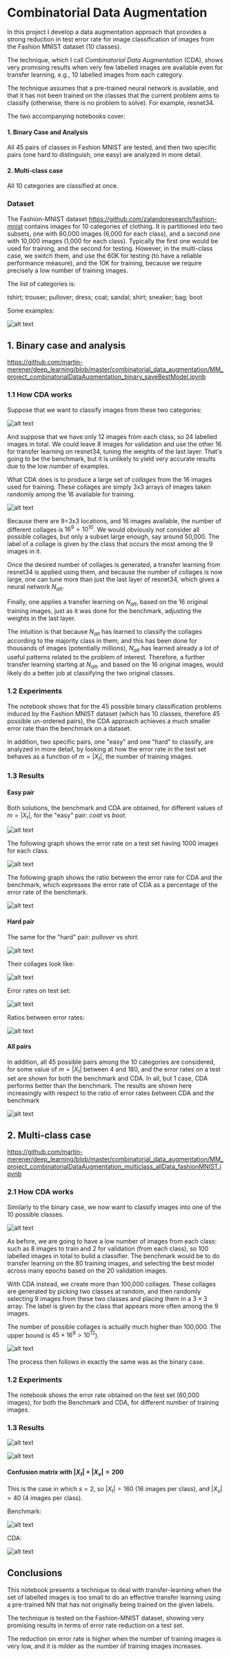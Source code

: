 # Combinatorial Data Augmentation

In this project I develop a data augmentation approach that provides a strong reduction in test error rate for image classification of images from the Fashion MNIST dataset (10 classes).

The technique, which I call _Combinatorial Data Augmentation_ (CDA), shows very promising results when very few labelled images are available even for transfer learning, e.g., 10 labelled images from each category. 

The technique assumes that a pre-trained neural network is available, and that it has not been trained on the classes that the current problem aims to classify (otherwise, there is no problem to solve). For example, resnet34.

The two accompanying notebooks cover: 

#### 1. Binary Case and Analysis

All 45 pairs of classes in Fashion MNIST are tested, and then two specific pairs (one hard to distinguish, one easy) are analyzed in more detail. 

#### 2. Multi-class case

All 10 categories are classified at once.

### Dataset

The Fashion-MNIST dataset https://github.com/zalandoresearch/fashion-mnist contains images for 10 categories of clothing. It is partitioned into two subsets, one with 60,000 images (6,000 for each class), and a second one with 10,000 images (1,000 for each class). Typically the first one would be used for training, and the second for testing. However, in the multi-class case, we switch them, and use the 60K for testing (to have a reliable performance measure), and the 10K for training, because we require precisely a low number of training images. 

The list of categories is:

tshirt; trouser; pullover; dress; coat; sandal; shirt; sneaker; bag; boot

Some examples:

![alt text](https://github.com/martin-merener/deep_learning/blob/master/combinatorial_data_augmentation/images/images_multiclass.JPG)



## 1. Binary case and analysis

https://github.com/martin-merener/deep_learning/blob/master/combinatorial_data_augmentation/MM_project_combinatorialDataAugmentation_binary_saveBestModel.ipynb

### 1.1 How CDA works

Suppose that we want to classify images from these two categories: 

![alt text](https://github.com/martin-merener/deep_learning/blob/master/combinatorial_data_augmentation/images/project4_images_easy_pair.JPG) 

And suppose that we have only 12 images from each class, so 24 labelled images in total. We could leave 8 images for validation and use the other 16 for transfer learning on resnet34, tuning the weights of the last layer. That's going to be the benchmark, but it is unlikely to yield very accurate results due to the low number of examples.

What CDA does is to produce a large set of _collages_ from the 16 images used for training. These collages are simply 3x3 arrays of images taken randomly among the 16 available for training. 

![alt text](https://github.com/martin-merener/deep_learning/blob/master/combinatorial_data_augmentation/images/project4_collages_easy_pair.JPG)

Because there are 9=3x3 locations, and 16 images available, the number of different collages is $16^9>10^{10}$. We would obviously not consider all possible collages, but only a subset large enough, say around 50,000. The label of a collage is given by the class that occurs the most among the 9 images in it.

Once the desired number of collages is generated, a transfer learning from resnet34 is applied using them, and because the number of collages is now large, one can tune more than just the last layer of resnet34, which gives a neural network $N_{alt}$. 

Finally, one applies a transfer learning on $N_{alt}$, based on the 16 original training images, just as it was done for the benchmark, adjusting the weights in the last layer. 

The intuition is that because $N_{alt}$ has learned to classify the collages according to the majority class in them, and this has been done for thousands of images (potentially millions), $N_{alt}$ has learned already a lot of useful patterns related to the problem of interest. Therefore, a further transfer learning starting at $N_{alt}$, and based on the 16 original images, would likely do a better job at classifying the two original classes. 

### 1.2 Experiments

The notebook shows that for the 45 possible binary classification problems induced by the Fashion MNIST dataset (which has 10 classes, therefore 45 possible un-ordered pairs), the CDA approach achieves a much smaller error rate than the benchmark on a dataset.

In addition, two specific pairs, one "easy" and one "hard" to classify, are analyzed in more detail, by looking at how the error rate in the test set behaves as a function of $m=|X_t|$, the number of training images.

### 1.3 Results

#### Easy pair 

Both solutions, the benchmark and CDA are obtained, for different values of $m=|X_t|$, for the "easy" pair: _coat_ vs _boot_. 

![alt text](https://github.com/martin-merener/deep_learning/blob/master/combinatorial_data_augmentation/images/project4_collages_easy_pair.JPG)

The following graph shows the error rate on a test set having 1000 images for each class.

![alt text](https://github.com/martin-merener/deep_learning/blob/master/combinatorial_data_augmentation/images/project4_error_rates_easy_pair.JPG)

The following graph shows the ratio between the error rate for CDA and the benchmark, which expresses the error rate of CDA as a percentage of the error rate of the benchmark. 

![alt text](https://github.com/martin-merener/deep_learning/blob/master/combinatorial_data_augmentation/images/project4_ratio_error_rates_easy_pair.JPG)

#### Hard pair

The same for the "hard" pair: _pullover_ vs _shirt_.

![alt text](https://github.com/martin-merener/deep_learning/blob/master/combinatorial_data_augmentation/images/project4_images_hard_pair.JPG)

Their collages look like:

![alt text](https://github.com/martin-merener/deep_learning/blob/master/combinatorial_data_augmentation/images/project4_collages_hard_pair.JPG)

Error rates on test set:

![alt text](https://github.com/martin-merener/deep_learning/blob/master/combinatorial_data_augmentation/images/project4_error_rates_hard_pair.JPG)

Ratios between error rates:

![alt text](https://github.com/martin-merener/deep_learning/blob/master/combinatorial_data_augmentation/images/project4_ratio_error_rates_hard_pair.JPG)

#### All pairs

In addition, all 45 possible pairs among the 10 categories are considered, for some value of $m=|X_t|$ between 4 and 180, and the error rates on a test set are shown for both the benchmark and CDA. In all, but 1 case, CDA performs better than the benchmark. The results are shown here increasingly with respect to the ratio of error rates between CDA and the benchmark

![alt text](https://github.com/martin-merener/deep_learning/blob/master/combinatorial_data_augmentation/images/project4_performances_all_pairs_.JPG)





## 2. Multi-class case

https://github.com/martin-merener/deep_learning/blob/master/combinatorial_data_augmentation/MM_project_combinatorialDataAugmentation_multiclass_allData_fashionMNIST.ipynb

### 2.1 How CDA works

Similarly to the binary case, we now want to classify images into one of the 10 possible classes. 

![alt text](https://github.com/martin-merener/deep_learning/blob/master/combinatorial_data_augmentation/images/images_multiclass.JPG) 

As before, we are going to have a low number of images from each class: such as 8 images to train and 2 for validation (from each class), so 100 labelled images in total to build a classifier. The benchmark would be to do transfer learning on the 80 training images, and selecting the best model across many epochs based on the 20 validation images.

With CDA instead, we create more than 100,000 collages. These collages are generated by picking two classes at random, and then randomly selecting 9 images from these two classes and placing them in a $3 \times 3$ array. The label is given by the class that appears more often among the 9 images. 

The number of possible collages is actually much higher than 100,000. The upper bound is $45 \times 16^9>10^{12}$). 

![alt text](https://github.com/martin-merener/deep_learning/blob/master/combinatorial_data_augmentation/images/collages_multiclass.JPG)

The process then follows in exactly the same was as the binary case.

### 1.2 Experiments

The notebook shows the error rate obtained on the test set (60,000 images), for both the Benchmark and CDA, for different number of training images. 

### 1.3 Results

![alt text](https://github.com/martin-merener/deep_learning/blob/master/combinatorial_data_augmentation/images/error_rates_cda_benchmark_multiclass.JPG)

![alt text](https://github.com/martin-merener/deep_learning/blob/master/combinatorial_data_augmentation/images/errors_ratio_multiclass.JPG)


#### Confusion matrix with $|X_t|+|X_v|=200$

This is the case in which $s=2$, so $|X_t|=160$ (16 images per class), and $|X_v|=40$ (4 images per class).

Benchmark:

![alt text](https://github.com/martin-merener/deep_learning/blob/master/combinatorial_data_augmentation/images/conf_matrix_benchmark_testset_m200.JPG)

CDA:

![alt text](https://github.com/martin-merener/deep_learning/blob/master/combinatorial_data_augmentation/images/conf_matrix_cda_testset_m200.JPG)

## Conclusions 

This notebook presents a technique to deal with transfer-learning when the set of labelled images is too small to do an effective transfer learning using a pre-trained NN that has not originally being trained on the given labels.

The technique is tested on the Fashion-MNIST dataset, showing very promising results in terms of error rate reduction on a test set.

The reduction on error rate is higher when the number of training images is very low, and it is milder as the number of training images increases. 

